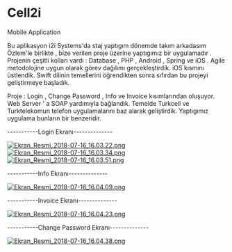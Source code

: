# Cell2i
Mobile Application


Bu aplikasyon i2i Systems'da staj yaptıgım dönemde takım arkadasım Özlem'le birlikte , bize verilen proje üzerine yaptıgımız bir uygulamadır .  Projenin çeşitli kolları vardı : Database , PHP , Android , Spring ve iOS . 
Agile metodolojine uygun olarak görev dağılımı gerçekleştirdik.
iOS kısmını üstlendik. Swift dilinin temellerini öğrendikten sonra sıfırdan bu projeyi geliştirmeye başladık.


Proje : Login , Change Password , Info ve Invoice kısımlarından oluşuyor.
Web Server ' a SOAP yardımıyla bağlandık.
Temelde Turkcell ve Turktelekomun telefon uygulamalarını baz alarak geliştirdik. 
Yaptıgımız uygulama bunların bir benzeridir.


-----------Login Ekranı--------------




[![Ekran_Resmi_2018-07-16_16.03.22.png](https://s33.postimg.cc/6s6j4861r/Ekran_Resmi_2018-07-16_16.03.22.png)](https://postimg.cc/image/ihais6x0b/)
[![Ekran_Resmi_2018-07-16_16.03.34.png](https://s33.postimg.cc/o6qrc7ddr/Ekran_Resmi_2018-07-16_16.03.34.png)](https://postimg.cc/image/aptstc323/)
[![Ekran_Resmi_2018-07-16_16.03.51.png](https://s33.postimg.cc/5r6aeuwpb/Ekran_Resmi_2018-07-16_16.03.51.png)](https://postimg.cc/image/fohb7x4az/)

-----------Info Ekranı--------------




[![Ekran_Resmi_2018-07-16_16.04.09.png](https://s33.postimg.cc/9njmavcjz/Ekran_Resmi_2018-07-16_16.04.09.png)](https://postimg.cc/image/e9fqj7y2z/)


-----------Invoice Ekranı--------------



[![Ekran_Resmi_2018-07-16_16.04.23.png](https://s33.postimg.cc/wc8takren/Ekran_Resmi_2018-07-16_16.04.23.png)](https://postimg.cc/image/eyyivpw3f/)

-----------Change Password Ekranı--------------



[![Ekran_Resmi_2018-07-16_16.04.38.png](https://s33.postimg.cc/i4j4m2jwf/Ekran_Resmi_2018-07-16_16.04.38.png)](https://postimg.cc/image/x0hntnvaz/)

